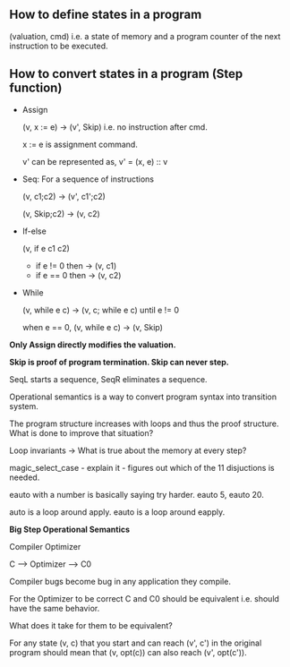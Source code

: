 ## How to define states in a program

(valuation, cmd) i.e. a state of memory and a program counter of the next instruction to be executed.

## How to convert states in a program (Step function)

- Assign

    (v, x := e) -> (v', Skip) i.e. no instruction after cmd.

    x := e is assignment command.

    v' can be represented as, v' = (x, e) :: v

- Seq: For a sequence of instructions

    (v, c1;c2) -> (v', c1';c2)

    (v, Skip;c2) -> (v, c2)

- If-else

    (v, if e c1 c2)
    - if e != 0 then -> (v, c1)
    - if e == 0 then -> (v, c2)

- While

    (v, while e c) -> (v, c; while e c) until e != 0

    when e == 0, (v, while e c) -> (v, Skip)

**Only Assign directly modifies the valuation.**

**Skip is proof of program termination. Skip can never step.**

SeqL starts a sequence, SeqR eliminates a sequence.

Operational semantics is a way to convert program syntax into transition system.


The program structure increases with loops and thus the proof structure. What is done to improve that situation?

Loop invariants -> What is true about the memory at every step?

magic_select_case - explain it - figures out which of the 11 disjuctions is needed.

eauto with a number is basically saying try harder. eauto 5, eauto 20.

auto is a loop around apply. eauto is a loop around eapply.

**Big Step Operational Semantics**

Compiler Optimizer

C --> Optimizer --> C0

Compiler bugs become bug in any application they compile.

For the Optimizer to be correct C and C0 should be equivalent i.e. should have the same behavior.

What does it take for them to be equivalent?

For any state (v, c) that you start and can reach (v', c') in the original program should mean that (v, opt(c)) can also reach (v', opt(c')).